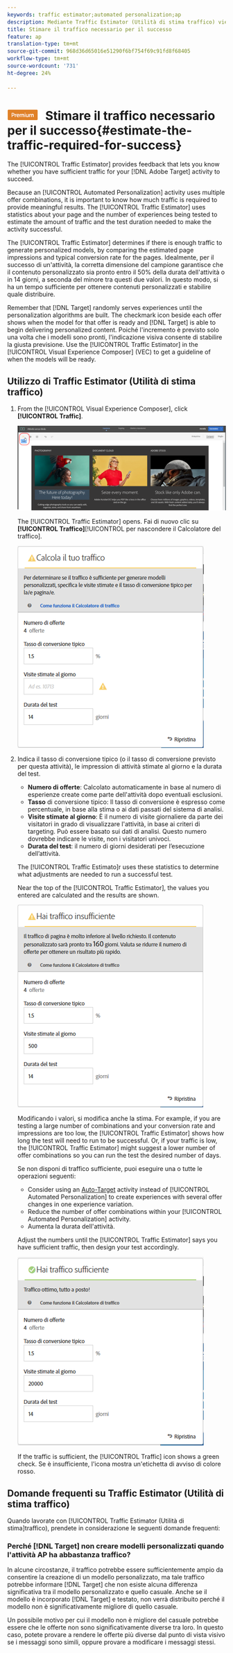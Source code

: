 ```yaml
---
keywords: traffic estimator;automated personalization;ap
description: Mediante Traffic Estimator (Utilità di stima traffico) viene fornito un feedback che consente di sapere se il traffico è sufficiente per garantire il successo dell'attività Adobe Target .
title: Stimare il traffico necessario per il successo
feature: ap
translation-type: tm+mt
source-git-commit: 968d36d65016e51290f6bf754f69c91fd8f68405
workflow-type: tm+mt
source-wordcount: '731'
ht-degree: 24%

---
```



# ![PREMIUM](/help/assets/premium.png) Stimare il traffico necessario per il successo{#estimate-the-traffic-required-for-success}

The [!UICONTROL Traffic Estimator] provides feedback that lets you know whether you have sufficient traffic for your [!DNL Adobe Target] activity to succeed.

Because an [!UICONTROL Automated Personalization] activity uses multiple offer combinations, it is important to know how much traffic is required to provide meaningful results. The [!UICONTROL Traffic Estimator] uses statistics about your page and the number of experiences being tested to estimate the amount of traffic and the test duration needed to make the activity successful.

The [!UICONTROL Traffic Estimator] determines if there is enough traffic to generate personalized models, by comparing the estimated page impressions and typical conversion rate for the pages. Idealmente, per il successo di un&#39;attività, la corretta dimensione del campione garantisce che il contenuto personalizzato sia pronto entro il 50% della durata dell&#39;attività o in 14 giorni, a seconda del minore tra questi due valori. In questo modo, si ha un tempo sufficiente per ottenere contenuti personalizzati e stabilire quale distribuire.

Remember that [!DNL Target] randomly serves experiences until the personalization algorithms are built. The checkmark icon beside each offer shows when the model for that offer is ready and [!DNL Target] is able to begin delivering personalized content. Poiché l&#39;incremento è previsto solo una volta che i modelli sono pronti, l&#39;indicazione visiva consente di stabilire la giusta previsione. Use the [!UICONTROL Traffic Estimator] in the [!UICONTROL Visual Experience Composer] (VEC) to get a guideline of when the models will be ready.

## Utilizzo di Traffic Estimator (Utilità di stima traffico)

1. From the [!UICONTROL Visual Experience Composer], click **[!UICONTROL Traffic]**.

   ![Icona Traffico](/help/c-activities/t-automated-personalization/assets/icon-traffic.png)

   The [!UICONTROL Traffic Estimator] opens. Fai di nuovo clic su **[!UICONTROL Traffico]**[!UICONTROL  per nascondere il Calcolatore del traffico].

   ![](assets/ap_est.png)

1. Indica il tasso di conversione tipico (o il tasso di conversione previsto per questa attività), le impression di attività stimate al giorno e la durata del test.

   * **Numero di offerte**: Calcolato automaticamente in base al numero di esperienze create come parte dell&#39;attività dopo eventuali esclusioni.
   * **Tasso** di conversione tipico: Il tasso di conversione è espresso come percentuale, in base alla stima o ai dati passati del sistema di analisi.
   * **Visite stimate al giorno**: È il numero di visite giornaliere da parte dei visitatori in grado di visualizzare l&#39;attività, in base ai criteri di targeting. Può essere basato sui dati di analisi. Questo numero dovrebbe indicare le visite, non i visitatori univoci.
   * **Durata del test**: il numero di giorni desiderati per l’esecuzione dell’attività.

   The [!UICONTROL Traffic Estimato]r uses these statistics to determine what adjustments are needed to run a successful test.

   Near the top of the [!UICONTROL Traffic Estimator], the values you entered are calculated and the results are shown.

   ![](assets/ap_est_no.png)

   Modificando i valori, si modifica anche la stima. For example, if you are testing a large number of combinations and your conversion rate and impressions are too low, the [!UICONTROL Traffic Estimator] shows how long the test will need to run to be successful. Or, if your traffic is low, the [!UICONTROL Traffic Estimator] might suggest a lower number of offer combinations so you can run the test the desired number of days.

   Se non disponi di traffico sufficiente, puoi eseguire una o tutte le operazioni seguenti:

   * Consider using an [Auto-Target](/help/c-activities/auto-target/auto-target-to-optimize.md) activity instead of [!UICONTROL Automated Personalization] to create experiences with several offer changes in one experience variation.
   * Reduce the number of offer combinations within your [!UICONTROL Automated Personalization] activity.
   * Aumenta la durata dell&#39;attività.

   Adjust the numbers until the [!UICONTROL Traffic Estimator] says you have sufficient traffic, then design your test accordingly.

   ![](assets/ap_est_yes.png)

   If the traffic is sufficient, the [!UICONTROL Traffic] icon shows a green check. Se è insufficiente, l&#39;icona mostra un&#39;etichetta di avviso di colore rosso.

## Domande frequenti su Traffic Estimator (Utilità di stima traffico)

Quando lavorate con [!UICONTROL Traffic Estimator (Utilità di stima]traffico), prendete in considerazione le seguenti domande frequenti:

### Perché [!DNL Target] non creare modelli personalizzati quando l&#39;attività AP ha abbastanza traffico?

In alcune circostanze, il traffico potrebbe essere sufficientemente ampio da consentire la creazione di un modello personalizzato, ma tale traffico potrebbe informare [!DNL Target] che non esiste alcuna differenza significativa tra il modello personalizzato e quello casuale. Anche se il modello è incorporato [!DNL Target] e testato, non verrà distribuito perché il modello non è significativamente migliore di quello casuale.

Un possibile motivo per cui il modello non è migliore del casuale potrebbe essere che le offerte non sono significativamente diverse tra loro. In questo caso, potete provare a rendere le offerte più diverse dal punto di vista visivo se i messaggi sono simili, oppure provare a modificare i messaggi stessi.
